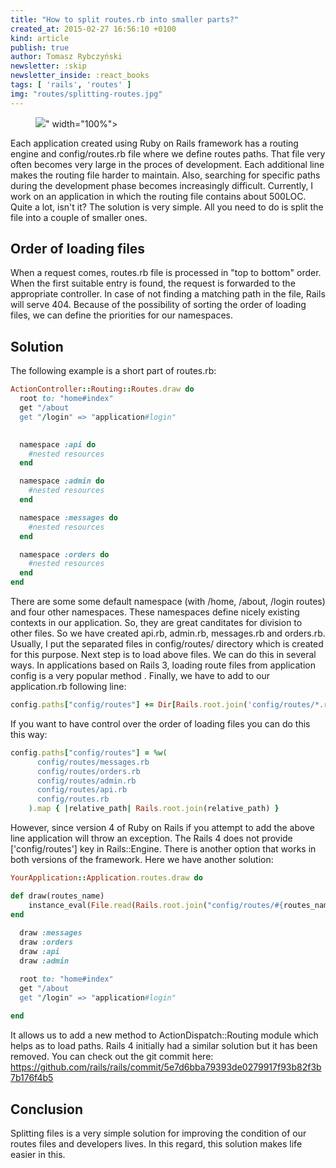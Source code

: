 ```yaml
---
title: "How to split routes.rb into smaller parts?"
created_at: 2015-02-27 16:56:10 +0100
kind: article
publish: true
author: Tomasz Rybczyński
newsletter: :skip
newsletter_inside: :react_books
tags: [ 'rails', 'routes' ]
img: "routes/splitting-routes.jpg"
---
```


<p>
  <figure>
    <img src="<%= src_fit("routes/splitting-routes.jpg") %>" width="100%">
  </figure>
</p>

Each application created using Ruby on Rails framework has a routing engine and config/routes.rb file where we define routes paths. 
That file very often becomes very large in the proces of development. Each additional line makes the routing file harder to maintain. 
Also, searching for specific paths during the development phase becomes increasingly difficult. 
Currently, I work on an application in which the routing file contains about 500LOC. 
Quite a lot, isn't it? The solution is very simple. All you need to do is split the file into a couple of smaller ones.

<!-- more -->

## Order of loading files

When a request comes, routes.rb file is processed in "top to bottom" order. When the first suitable entry is found, the request is forwarded to the appropriate controller. 
In case of not finding a matching path in the file, Rails will serve 404. Because of the possibility of sorting the order of loading files, we can define the priorities for our namespaces.

## Solution

The following example is a short part of routes.rb:

```ruby
ActionController::Routing::Routes.draw do
  root to: "home#index"
  get "/about
  get "/login" => "application#login"
 

  namespace :api do
    #nested resources
  end

  namespace :admin do
    #nested resources
  end

  namespace :messages do
    #nested resources
  end

  namespace :orders do
    #nested resources
  end
end
```

There are some some default namespace (with /home, /about, /login routes) and four other namespaces. 
These namespaces define nicely existing contexts in our application. So, they are great canditates for division to other files. 
So we have created api.rb, admin.rb, messages.rb and orders.rb. Usually, I put the separated files in config/routes/ directory which is created for this purpose.
Next step is to load above files. We can do this in several ways. In applications based on Rails 3, loading route files from application config is a very popular method . 
Finally, we have to add to our application.rb following line:

```ruby
config.paths["config/routes"] += Dir[Rails.root.join('config/routes/*.rb’)]
```

If you want to have control over the order of loading files you can do this this way:

```ruby
config.paths["config/routes"] = %w(
      config/routes/messages.rb
      config/routes/orders.rb
      config/routes/admin.rb
      config/routes/api.rb
      config/routes.rb
    ).map { |relative_path| Rails.root.join(relative_path) }
```

However, since version 4 of Ruby on Rails if you attempt to add the above line application will throw an exception. 
The Rails 4 does not provide ['config/routes'] key in Rails::Engine. There is another option that works in both versions of the framework. 
Here we have another solution:

```ruby
YourApplication::Application.routes.draw do

def draw(routes_name)
    instance_eval(File.read(Rails.root.join("config/routes/#{routes_name}.rb")))
end
  
  draw :messages
  draw :orders
  draw :api
  draw :admin

  root to: "home#index"
  get "/about
  get "/login" => "application#login" 
 
end
```

It allows us to add a new method to ActionDispatch::Routing module which helps as to load paths. 
Rails 4 initially had a similar solution but it has been removed. 
You can check out the git commit here: https://github.com/rails/rails/commit/5e7d6bba79393de0279917f93b82f3b7b176f4b5

## Conclusion

Splitting files is a very simple solution for improving the condition of our routes files and developers lives. In this regard, this solution makes life easier in this. 
